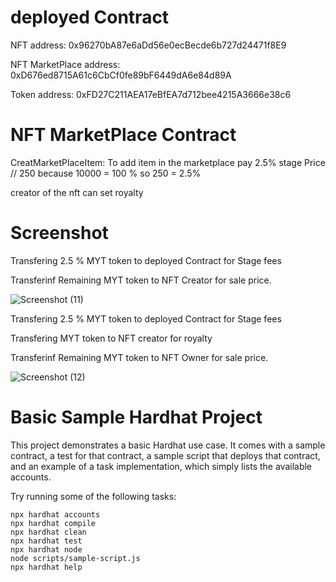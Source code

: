 # deployed Contract
NFT address: 0x96270bA87e6aDd56e0ecBecde6b727d24471f8E9

NFT MarketPlace address: 0xD676ed8715A61c6CbCf0fe89bF6449dA6e84d89A

Token address: 0xFD27C211AEA17eBfEA7d712bee4215A3666e38c6


# NFT MarketPlace Contract
CreatMarketPlaceItem: 
To add item in the marketplace pay 2.5% stage Price // 250 because 10000 = 100 % so 250 = 2.5%

creator of the nft can set  royalty 

# Screenshot
Transfering  2.5 % MYT token to deployed Contract for Stage fees

Transferinf Remaining MYT token to NFT Creator for sale price.

![Screenshot (11)](https://user-images.githubusercontent.com/94522477/154629135-1eb6e9d2-0d90-490f-aca4-d1b2e4905828.png)

Transfering  2.5 % MYT token to deployed Contract for Stage fees

Transfering   MYT token to NFT creator  for royalty

Transferinf Remaining MYT token to NFT Owner for sale price.

![Screenshot (12)](https://user-images.githubusercontent.com/94522477/154629325-f438c71d-8739-41bd-9beb-99cc8d3af2af.png)


# Basic Sample Hardhat Project

This project demonstrates a basic Hardhat use case. It comes with a sample contract, a test for that contract, a sample script that deploys that contract, and an example of a task implementation, which simply lists the available accounts.

Try running some of the following tasks:

```shell
npx hardhat accounts
npx hardhat compile
npx hardhat clean
npx hardhat test
npx hardhat node
node scripts/sample-script.js
npx hardhat help
```




